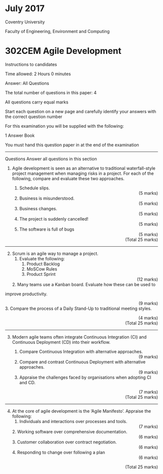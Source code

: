 
# July 2017

Coventry University

Faculty of Engineering, Environment and Computing

# 302CEM Agile Development

Instructions to candidates

Time allowed: 2 Hours 0 minutes

Answer: All Questions

 The total number of questions in this paper: 4

All questions carry equal marks

Start each question on a new page and carefully identify your answers with the correct question number

For this examination you will be supplied with the following:

1 Answer Book

You must hand this question paper in at the end of the examination

-----

Questions
Answer all questions in this section
1. Agile development is seen as an alternative to traditional waterfall-style project
management when managing risks in a project. For each of the following, compare
and evaluate these two approaches.

    1. Schedule slips.

    <div style="text-align: right">(5 marks)</div>

    2. Business is misunderstood.

    <div style="text-align: right">(5 marks)</div>

    3. Business changes.
    <div style="text-align: right">(5 marks)</div>

    4. The project is suddenly cancelled!
    <div style="text-align: right">(5 marks)</div>

    5. The software is full of bugs

    <div style="text-align: right">(5 marks)</div>

    <div style="text-align: right">(Total 25 marks)</div>

----
2. Scrum is an agile way to manage a project.
    1. Evaluate the following:
        1. Product Backlog
        2. MoSCow Rules
        3. Product Sprint
    <div style="text-align: right">(12 marks)</div>
    2. Many teams use a Kanban board. Evaluate how these can be used to
improve productivity.
    <div style="text-align: right">(9 marks)</div>
    3. Compare the process of a Daily Stand-Up to traditional meeting styles.
<div style="text-align: right">(4 marks)</div>
<div style="text-align: right">(Total 25 marks)</div>

----

3. Modern agile teams often integrate Continuous Integration (CI) and
Continuous Deployment (CD) into their workflow.
    1. Compare Continuous Integration with alternative approaches.
    
    <div style="text-align: right">(9 marks)</div>
    
    2. Compare and contrast Continuous Deployment with alternative approaches.
    
    <div style="text-align: right">(9 marks)</div>
    
    3. Appraise the challenges faced by organisations when adopting CI and
CD.

<div style="text-align: right">(7 marks)</div>

<div style="text-align: right">(Total 25 marks)</div>

----

4. At the core of agile development is the ‘Agile Manifesto’. Appraise the following:
    1. Individuals and interactions over processes and tools.
    <div style="text-align: right">(7 marks)</div>
    2. Working software over comprehensive documentation.
    <div style="text-align: right">(6 marks)</div>
    3. Customer collaboration over contract negotiation.
    <div style="text-align: right">(6 marks)</div>
    4. Responding to change over following a plan
    <div style="text-align: right">(6 marks)</div>
<div style="text-align: right">(Total 25 marks)</div>